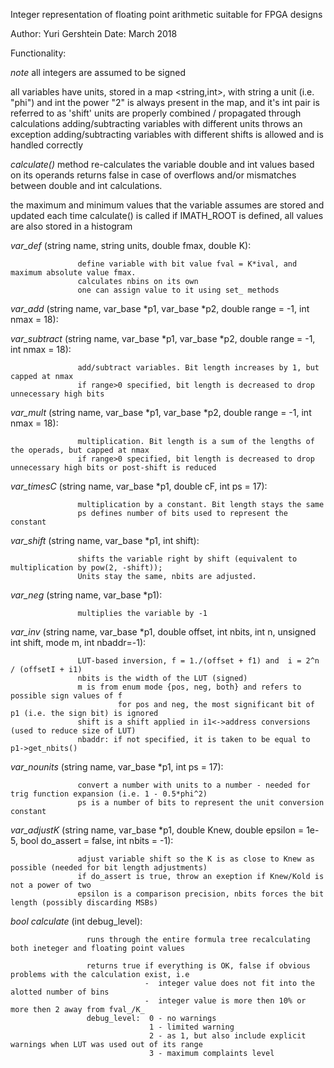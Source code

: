 
 Integer representation of floating point arithmetic suitable for FPGA designs
 
 Author: Yuri Gershtein 
 Date:   March 2018

 Functionality:

  *note* all integers are assumed to be signed

  all variables have units, stored in a map <string,int>, with string a unit (i.e. "phi") and int the power
                   "2" is always present in the map, and it's int pair is referred to as 'shift'
                   units are properly combined / propagated through calculations
                   adding/subtracting variables with different units throws an exception
                   adding/subtracting variables with different shifts is allowed and is handled correctly

*calculate()* method re-calculates the variable double and int values based on its operands
                   returns false in case of overflows and/or mismatches between double and int calculations.

 the maximum and minimum values that the variable assumes are stored and updated each time calculate() is called
 if IMATH_ROOT is defined, all values are also stored in a histogram

*var_def*     (string name, string units, double fmax, double K):

                   define variable with bit value fval = K*ival, and maximum absolute value fmax.
                   calculates nbins on its own
                   one can assign value to it using set_ methods 

 *var_add*      (string name, var_base *p1, var_base *p2, double range = -1, int nmax = 18):
 
 *var_subtract* (string name, var_base *p1, var_base *p2, double range = -1, int nmax = 18):
 
                   add/subtract variables. Bit length increases by 1, but capped at nmax
                   if range>0 specified, bit length is decreased to drop unnecessary high bits

 *var_mult*    (string name, var_base *p1, var_base *p2, double range = -1, int nmax = 18):
 
                   multiplication. Bit length is a sum of the lengths of the operads, but capped at nmax
                   if range>0 specified, bit length is decreased to drop unnecessary high bits or post-shift is reduced

 *var_timesC*  (string name, var_base *p1, double cF, int ps = 17):
 
                   multiplication by a constant. Bit length stays the same
                   ps defines number of bits used to represent the constant

 *var_shift*  (string name, var_base *p1, int shift):
 
                   shifts the variable right by shift (equivalent to multiplication by pow(2, -shift));
                   Units stay the same, nbits are adjusted.

 *var_neg*    (string name, var_base *p1):
 
                   multiplies the variable by -1

 *var_inv*    (string name, var_base *p1, double offset, int nbits, int n, unsigned int shift, mode m, int nbaddr=-1):
 
                   LUT-based inversion, f = 1./(offset + f1) and  i = 2^n / (offsetI + i1)
                   nbits is the width of the LUT (signed)
                   m is from enum mode {pos, neg, both} and refers to possible sign values of f
                            for pos and neg, the most significant bit of p1 (i.e. the sign bit) is ignored
                   shift is a shift applied in i1<->address conversions (used to reduce size of LUT)
                   nbaddr: if not specified, it is taken to be equal to p1->get_nbits()
                           

 *var_nounits* (string name, var_base *p1, int ps = 17):
 
                   convert a number with units to a number - needed for trig function expansion (i.e. 1 - 0.5*phi^2)
                   ps is a number of bits to represent the unit conversion constant

*var_adjustK* (string name, var_base *p1, double Knew, double epsilon = 1e-5, bool do_assert = false, int nbits = -1):

                   adjust variable shift so the K is as close to Knew as possible (needed for bit length adjustments) 
                   if do_assert is true, throw an exeption if Knew/Kold is not a power of two
                   epsilon is a comparison precision, nbits forces the bit length (possibly discarding MSBs)


*bool calculate* (int debug_level):

                     runs through the entire formula tree recalculating both ineteger and floating point values

                     returns true if everything is OK, false if obvious problems with the calculation exist, i.e
                                  -  integer value does not fit into the alotted number of bins
                                  -  integer value is more then 10% or more then 2 away from fval_/K_ 
                     debug_level:  0 - no warnings
                                   1 - limited warning
                                   2 - as 1, but also include explicit warnings when LUT was used out of its range
                                   3 - maximum complaints level


